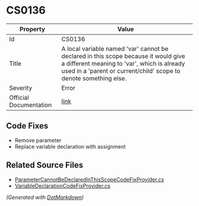 # CS0136

| Property               | Value                                                                                                                                                                                                   |
| ---------------------- | ------------------------------------------------------------------------------------------------------------------------------------------------------------------------------------------------------- |
| Id                     | CS0136                                                                                                                                                                                                  |
| Title                  | A local variable named 'var' cannot be declared in this scope because it would give a different meaning to 'var', which is already used in a 'parent or current/child' scope to denote something else\. |
| Severity               | Error                                                                                                                                                                                                   |
| Official Documentation | [link](http://docs.microsoft.com/en-us/dotnet/csharp/misc/cs0136)                                                                                                                                       |

## Code Fixes

* Remove parameter
* Replace variable declaration with assignment

## Related Source Files

* [ParameterCannotBeDeclaredInThisScopeCodeFixProvider.cs](../../src/CodeFixes/CSharp/CodeFixes/ParameterCannotBeDeclaredInThisScopeCodeFixProvider.cs)
* [VariableDeclarationCodeFixProvider.cs](../../src/CodeFixes/CSharp/CodeFixes/VariableDeclarationCodeFixProvider.cs)

*\(Generated with [DotMarkdown](http://github.com/JosefPihrt/DotMarkdown)\)*